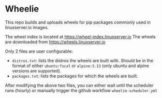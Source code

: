 # Wheelie

This repo builds and uploads wheels for pip packages commonly used in linuxserver.io images.

The wheel index is located at https://wheel-index.linuxserver.io
The wheels are downloaded from https://wheels.linuxserver.io

Only 2 files are user configurable:
- `distros.txt`: lists the distros the wheels are built with. Should be in the format of either `ubuntu:focal` or `alpine:3.13` (only ubuntu and alpine versions are supported).
- `packages.txt`: lists the packages for which the wheels are built.

After modifying the above two files, you can either wait until the scheduler runs (hourly) or manually trigger the github workflow `wheelie-scheduler.yml`

